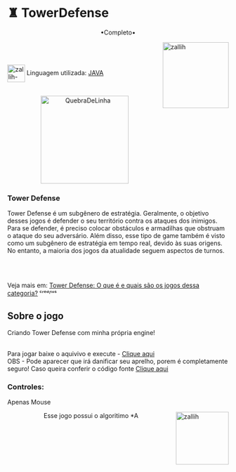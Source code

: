 # ♜ TowerDefense



<p align="middle">•Completo•</p>

<img align="right" alt="zallih" width="150" src="https://media.discordapp.net/attachments/783761333358166056/872618413040730133/WhatsApp_Image_2021-08-04_at_19.42.37.jpeg?width=370&height=370">
  <br><br>
<div style="display: inline_block"><br>
 
  <img align="center" alt="zallih-JAVA" height="40" width="40" src="https://cdn.jsdelivr.net/gh/devicons/devicon/icons/java/java-original.svg">
  Linguagem utilizada: <a href="https://www.java.com/">JAVA</a><br><br>


  <p align="middle">
  <img width="200" alt="QuebraDeLinha" src="https://media.discordapp.net/attachments/783761333358166056/875852044928425984/divider-2461548_640.png">
  </p>
  
  <h3>Tower Defense</h3>
Tower Defense é um subgênero de estratégia. Geralmente, o objetivo desses jogos é defender o seu território contra os ataques dos inimigos. Para se defender, é preciso colocar obstáculos e armadilhas que obstruam o ataque do seu adversário. Além disso, esse tipo de game também é visto como um subgênero de estratégia em tempo real, devido às suas origens. No entanto, a maioria dos jogos da atualidade seguem aspectos de turnos.

  <br><br>
  
  Veja mais em: <a href ="https://geekblog.com.br/tower-defense-o-que-e-e-quais-sao-os-jogos-dessa-categoria/">Tower Defense: O que é e quais são os jogos dessa categoria?</a> ᶜʳᵉᵈᶦᵗᵒˢ
  <p align="middle">
    
<div>
  <h2>Sobre o jogo</h2>
  
  Criando Tower Defense com minha própria engine!
   <br><br>

  Para jogar baixe o aquivivo e execute - <a href="https://github.com/zallih/TowerDefense/blob/main/TowerDefense.jar?raw=true">Clique aqui </a>
  <br>
  OBS - Pode aparecer que irá danificar seu aprelho, porem é completamente seguro! Caso queira conferir o código fonte <a href="https://github.com/zallih/TowerDefense/tree/main/TowerDefense"> Clique aqui </a>

  <h3>Controles:</h3>
  
  Apenas Mouse 
  
</div>

  <img align="right" alt="zallih" width="120" src="https://cdn.discordapp.com/attachments/882354770709479427/885547375156944906/my-octocat-1631200526625.png">
 <p align="middle">  Esse jogo possui o algoritimo *A</p>

